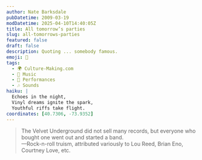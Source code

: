 ```yaml
---
author: Nate Barksdale
pubDatetime: 2009-03-19
modDatetime: 2025-04-10T14:40:05Z
title: All tomorrow’s parties
slug: all-tomorrows-parties
featured: false
draft: false
description: Quoting ... somebody famous.
emoji: 🎸
tags:
  - 🌍 Culture-Making.com
  - 🎵 Music
  - 🎤 Performances
  - 🎶 Sounds
haiku: |
  Echoes in the night,  
  Vinyl dreams ignite the spark,  
  Youthful riffs take flight.
coordinates: [40.7306, -73.9352]
---
```


> The Velvet Underground did not sell many records, but everyone who bought one went out and started a band.  
> —Rock-n-roll truism, attributed variously to Lou Reed, Brian Eno, Courtney Love, etc.
